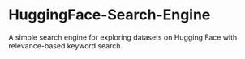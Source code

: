 # HuggingFace-Search-Engine
A simple search engine for exploring datasets on Hugging Face with relevance-based keyword search.
